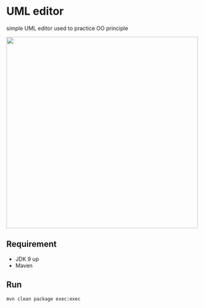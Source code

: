 # UML editor

simple UML editor used to practice OO principle 

<img src="https://i.imgur.com/iKeezTr.png" width="500" >

## Requirement

* JDK 9 up
* Maven

## Run

```
mvn clean package exec:exec
```
